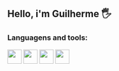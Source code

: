 ## Hello, i'm Guilherme 🖐

### Languagens and tools:

<div>
<img src="https://cdn.jsdelivr.net/gh/devicons/devicon/icons/godot/godot-original.svg" width=32/>
<img src="https://cdn.jsdelivr.net/gh/devicons/devicon/icons/lua/lua-original.svg" width=32/>
<img src="https://cdn.jsdelivr.net/gh/devicons/devicon/icons/python/python-original.svg" width=32/>          
<img src="https://cdn.jsdelivr.net/gh/devicons/devicon/icons/javascript/javascript-original.svg" width=32/>        
</div>
